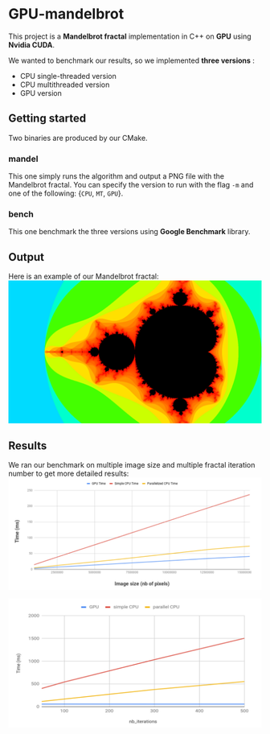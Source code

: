 # GPU-mandelbrot
This project is a **Mandelbrot fractal** implementation in C++ on **GPU** using **Nvidia CUDA**.

We wanted to benchmark our results, so we implemented **three versions** :
* CPU single-threaded version
* CPU multithreaded version
* GPU version

## Getting started
Two binaries are produced by our CMake.

### mandel
This one simply runs the algorithm and output a PNG file with the Mandelbrot fractal.
You can specify the version to run with the flag `-m` and one of the following: {`CPU`, `MT`, `GPU`}. 

### bench
This one benchmark the three versions using **Google Benchmark** library.


## Output
Here is an example of our Mandelbrot fractal:
![Mandelbrot fractal](readme/fractal.png?raw=true "Mandelbrot fractal")


## Results
We ran our benchmark on multiple image size and multiple fractal iteration number to get more detailed results:
![Image size benchmark](readme/size.png?raw=true "Image size benchmark")

![Iteration benchmark](readme/iterations.png?raw=true "Iteration benchmark")
